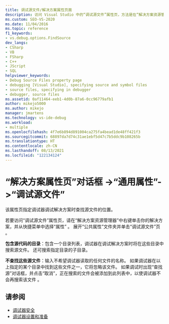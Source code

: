 ```yaml
---
title: 调试源文件/解决方案属性页面
description: 访问 Visual Studio 中的“调试源文件”属性页，方法是在“解决方案资源管理器”中右键单击你的解决方案，然后选择“属性”>“通用属性”。
ms.custom: SEO-VS-2020
ms.date: 11/04/2016
ms.topic: reference
f1_keywords:
- vs.debug.options.FindSource
dev_langs:
- CSharp
- VB
- FSharp
- C++
- JScript
- SQL
helpviewer_keywords:
- Debug Source Files property page
- debugging [Visual Studio], specifying source and symbol files
- source files, specifying in debugger
- debugger, source files
ms.assetid: 0af11464-eeb1-4d0b-87a6-0cc96779afb1
author: mikejo5000
ms.author: mikejo
manager: jmartens
ms.technology: vs-ide-debug
ms.workload:
- multiple
ms.openlocfilehash: 4f7e6b894d891004ca275fa4bead1de48ff421f3
ms.sourcegitcommit: 68897da7d74c31ae1ebf5d47c7b5ddc9b108265b
ms.translationtype: HT
ms.contentlocale: zh-CN
ms.lasthandoff: 08/13/2021
ms.locfileid: "122134124"
---
```

# <a name="debug-source-files-common-properties-solution-property-pages-dialog-box"></a>“解决方案属性页”对话框 ->“通用属性”->“调试源文件”
该属性页指定调试器调试解决方案时查找源文件的位置。

 若要访问“调试源文件”属性页，请在“解决方案资源管理器”中右键单击你的解决方案，并从快捷菜单中选择“属性”  。 展开“公共属性”文件夹并单击“调试源文件”页 。

 **包含源代码的目录**：包含一个目录列表，调试器在调试解决方案时将在这些目录中搜索源文件。 还可搜索指定目录的子目录。

 **不查找这些源文件**：输入不希望调试器读取的任何文件的名称。 如果调试器在以上指定的某个目录中找到这些文件之一，它将忽略该文件。 如果调试时出现“查找源”对话框，并点击“取消”，正在搜索的文件会被添加到此列表中，以使调试器不会再搜索该文件 。

## <a name="see-also"></a>请参阅

- [调试器安全](../debugger/debugger-security.md)
- [调试器设置和准备](../debugger/debugger-settings-and-preparation.md)